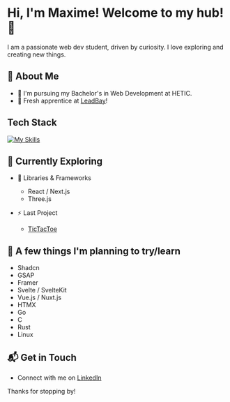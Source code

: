 # Hi, I'm Maxime! Welcome to my hub! 👋

I am a passionate web dev student, driven by curiosity. I love exploring and creating new things.

<!--![Oomaxime's Stats](https://github-readme-stats.vercel.app/api?username=Oomaxime&theme=vue-dark&show_icons=true&hide_border=true&count_private=true)-->


## 🚀 About Me

- 📝 I'm pursuing my Bachelor's in Web Development at HETIC.
- 💼 Fresh apprentice at [LeadBay](https://leadbay.ai/)!


## Tech Stack
[![My Skills](https://skillicons.dev/icons?i=html,css,js,nodejs,express,mongodb,react,typescript,threejs,vite,docker,figma,vscode,apple)](https://skillicons.dev)


## 🌱 Currently Exploring

- 🚀 Libraries & Frameworks
  - React / Next.js
  - Three.js

- ⚡ Last Project
  - [TicTacToe](https://github.com/Oomaxime/TicTacToeGame)


## 🔭 A few things I'm planning to try/learn

- Shadcn
- GSAP
- Framer
- Svelte / SvelteKit
- Vue.js / Nuxt.js
- HTMX
- Go
- C
- Rust
- Linux
  
<!-- ## 🏆 Achievements

- 🌟 Completed Hacktoberfest 2023 - Contributed to open-source projects and celebrated the spirit of collaboration. -->


## 📬 Get in Touch

- Connect with me on [LinkedIn](https://www.linkedin.com/in/maxime-bidan/)


Thanks for stopping by!

<!--
Here are some ideas to get you started:

- 🔭 I’m currently working on ...
- 🌱 I’m currently learning ...
- 👯 I’m looking to collaborate on ...
- 🤔 I’m looking for help with ...
- 💬 Ask me about ...
- 📫 How to reach me: ...
- 😄 Pronouns: ...
-  Fun fact: ...
-->
